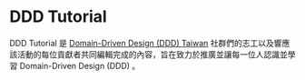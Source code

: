 # DDD Tutorial
DDD Tutorial 是 [Domain-Driven Design (DDD) Taiwan](https://www.facebook.com/groups/dddtaiwan/) 社群們的志工以及響應該活動的每位貢獻者共同編輯完成的內容，旨在致力於推廣並讓每一位人認識並學習 Domain-Driven Design (DDD) 。




